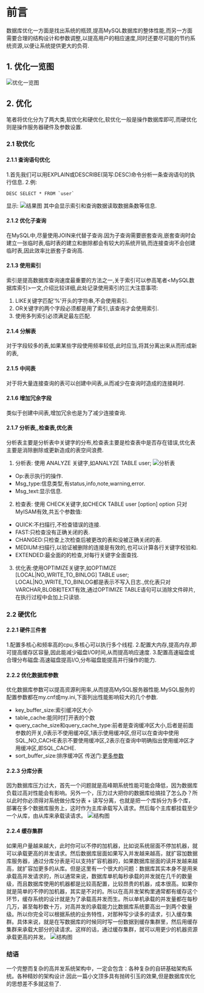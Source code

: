 # 前言
数据库优化一方面是找出系统的瓶颈,提高MySQL数据库的整体性能,而另一方面需要合理的结构设计和参数调整,以提高用户的相应速度,同时还要尽可能的节约系统资源,以便让系统提供更大的负荷.
## 1. 优化一览图
![优化一览图](https://raw.githubusercontent.com/CrabappleProject/raspberry/master/extra/img/{9EA4D98F-381E-43A3-BDBF-BFB278CF2523}.png.jpg)
## 2. 优化
笔者将优化分为了两大类,软优化和硬优化,软优化一般是操作数据库即可,而硬优化则是操作服务器硬件及参数设置.
### 2.1 软优化
#### 2.1.1 查询语句优化
1.首先我们可以用EXPLAIN或DESCRIBE(简写:DESC)命令分析一条查询语句的执行信息.
2.例:
```
DESC SELECT * FROM `user`
```
显示:
![结果图](https://raw.githubusercontent.com/CrabappleProject/raspberry/master/extra/img/{AD44A31F-B4B0-4B48-95DA-FCEACC45EB5B}.png.jpg)
其中会显示索引和查询数据读取数据条数等信息.
#### 2.1.2 优化子查询
在MySQL中,尽量使用JOIN来代替子查询.因为子查询需要嵌套查询,嵌套查询时会建立一张临时表,临时表的建立和删除都会有较大的系统开销,而连接查询不会创建临时表,因此效率比嵌套子查询高.
#### 2.1.3 使用索引
索引是提高数据库查询速度最重要的方法之一,关于索引可以参高笔者<MySQL数据库索引>一文,介绍比较详细,此处记录使用索引的三大注意事项:
1. LIKE关键字匹配'%'开头的字符串,不会使用索引.
2. OR关键字的两个字段必须都是用了索引,该查询才会使用索引.
3. 使用多列索引必须满足最左匹配.
#### 2.1.4 分解表
对于字段较多的表,如果某些字段使用频率较低,此时应当,将其分离出来从而形成新的表,
#### 2.1.5 中间表
对于将大量连接查询的表可以创建中间表,从而减少在查询时造成的连接耗时.
#### 2.1.6 增加冗余字段
类似于创建中间表,增加冗余也是为了减少连接查询.
#### 2.1.7 分析表,,检查表,优化表
分析表主要是分析表中关键字的分布,检查表主要是检查表中是否存在错误,优化表主要是消除删除或更新造成的表空间浪费.
1. 分析表: 使用 ANALYZE 关键字,如ANALYZE TABLE user;
 ![分析表](https://raw.githubusercontent.com/CrabappleProject/raspberry/master/extra/img/{711A4D15-FEC1-4257-A8EA-E9B30E08C94B}.png.jpg)
 - Op:表示执行的操作.
 - Msg_type:信息类型,有status,info,note,warning,error.
 - Msg_text:显示信息.
2. 检查表: 使用 CHECK关键字,如CHECK TABLE user [option]
option 只对MyISAM有效,共五个参数值:
- QUICK:不扫描行,不检查错误的连接.
- FAST:只检查没有正确关闭的表.
- CHANGED:只检查上次检查后被更改的表和没被正确关闭的表.
- MEDIUM:扫描行,以验证被删除的连接是有效的,也可以计算各行关键字校验和.
- EXTENDED:最全面的的检查,对每行关键字全面查找.
3. 优化表:使用OPTIMIZE关键字,如OPTIMIZE [LOCAL|NO_WRITE_TO_BINLOG] TABLE user;
LOCAL|NO_WRITE_TO_BINLOG都是表示不写入日志.,优化表只对VARCHAR,BLOB和TEXT有效,通过OPTIMIZE TABLE语句可以消除文件碎片,在执行过程中会加上只读锁.
### 2.2 硬优化
#### 2.2.1 硬件三件套
1.配置多核心和频率高的cpu,多核心可以执行多个线程.
2.配置大内存,提高内存,即可提高缓存区容量,因此能减少磁盘I/O时间,从而提高响应速度.
3.配置高速磁盘或合理分布磁盘:高速磁盘提高I/O,分布磁盘能提高并行操作的能力.
#### 2.2.2 优化数据库参数
优化数据库参数可以提高资源利用率,从而提高MySQL服务器性能.MySQL服务的配置参数都在my.cnf或my.ini,下面列出性能影响较大的几个参数.
- key_buffer_size:索引缓冲区大小
- table_cache:能同时打开表的个数
- query_cache_size和query_cache_type:前者是查询缓冲区大小,后者是前面参数的开关,0表示不使用缓冲区,1表示使用缓冲区,但可以在查询中使用SQL_NO_CACHE表示不要使用缓冲区,2表示在查询中明确指出使用缓冲区才用缓冲区,即SQL_CACHE.
- sort_buffer_size:排序缓冲区
传送门:[更多参数](https://www.mysql.com/cn/why-mysql/performance/index.html)
#### 2.2.3 分库分表
因为数据库压力过大，首先一个问题就是高峰期系统性能可能会降低，因为数据库负载过高对性能会有影响。另外一个，压力过大把你的数据库给搞挂了怎么办？所以此时你必须得对系统做分库分表 + 读写分离，也就是把一个库拆分为多个库，部署在多个数据库服务上，这时作为主库承载写入请求。然后每个主库都挂载至少一个从库，由从库来承载读请求。
![结构图](https://raw.githubusercontent.com/CrabappleProject/raspberry/master/extra/img/6943526-acc5d17c41772cf1.jpg)
#### 2.2.4 缓存集群
如果用户量越来越大，此时你可以不停的加机器，比如说系统层面不停加机器，就可以承载更高的并发请求。然后数据库层面如果写入并发越来越高，就扩容加数据库服务器，通过分库分表是可以支持扩容机器的，如果数据库层面的读并发越来越高，就扩容加更多的从库。但是这里有一个很大的问题：数据库其实本身不是用来承载高并发请求的，所以通常来说，数据库单机每秒承载的并发就在几千的数量级，而且数据库使用的机器都是比较高配置，比较昂贵的机器，成本很高。如果你就是简单的不停的加机器，其实是不对的。所以在高并发架构里通常都有缓存这个环节，缓存系统的设计就是为了承载高并发而生。所以单机承载的并发量都在每秒几万，甚至每秒数十万，对高并发的承载能力比数据库系统要高出一到两个数量级。所以你完全可以根据系统的业务特性，对那种写少读多的请求，引入缓存集群。具体来说，就是在写数据库的时候同时写一份数据到缓存集群里，然后用缓存集群来承载大部分的读请求。这样的话，通过缓存集群，就可以用更少的机器资源承载更高的并发。
![结构图](https://raw.githubusercontent.com/CrabappleProject/raspberry/master/extra/img/6943526-a6c2f372c815513b.jpg)
### 结语
一个完整而复杂的高并发系统架构中，一定会包含：各种复杂的自研基础架构系统。各种精妙的架构设计.因此一篇小文顶多具有抛砖引玉的效果,但是数据库优化的思想差不多就这些了.